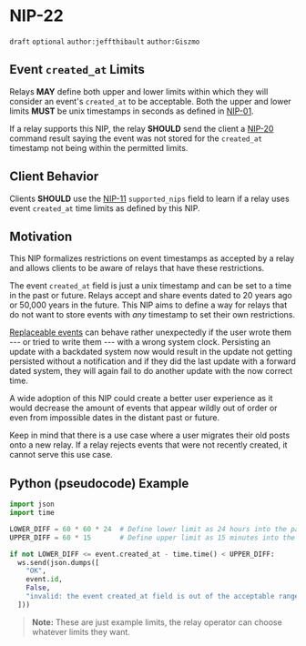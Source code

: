 # NIP-22

`draft` `optional` `author:jeffthibault` `author:Giszmo`

## Event `created_at` Limits

Relays **MAY** define both upper and lower limits within which they will consider an event's `created_at` to be acceptable.
Both the upper and lower limits **MUST** be unix timestamps in seconds as defined in [NIP-01](01.md).

If a relay supports this NIP, the relay **SHOULD** send the client a [NIP-20](20.md) command result saying the event was not stored for the `created_at` timestamp not being within the permitted limits.

## Client Behavior

Clients **SHOULD** use the [NIP-11](11.md) `supported_nips` field to learn if a relay uses event `created_at` time limits as defined by this NIP.

## Motivation

This NIP formalizes restrictions on event timestamps as accepted by a relay and allows clients to be aware of relays that have these restrictions.

The event `created_at` field is just a unix timestamp and can be set to a time in the past or future.
Relays accept and share events dated to 20 years ago or 50,000 years in the future.
This NIP aims to define a way for relays that do not want to store events with _any_ timestamp to set their own restrictions.

[Replaceable events](16.md#replaceable-events) can behave rather unexpectedly if the user wrote them --- or tried to write them --- with a wrong system clock.
Persisting an update with a backdated system now would result in the update not getting persisted without a notification and if they did the last update with a forward dated system, they will again fail to do another update with the now correct time.

A wide adoption of this NIP could create a better user experience as it would decrease the amount of events that appear wildly out of order or even from impossible dates in the distant past or future.

Keep in mind that there is a use case where a user migrates their old posts onto a new relay.
If a relay rejects events that were not recently created, it cannot serve this use case.

## Python (pseudocode) Example

```python
import json
import time

LOWER_DIFF = 60 * 60 * 24  # Define lower limit as 24 hours into the past
UPPER_DIFF = 60 * 15       # Define upper limit as 15 minutes into the future

if not LOWER_DIFF <= event.created_at - time.time() < UPPER_DIFF:
  ws.send(json.dumps([
    "OK",
    event.id,
    False,
    "invalid: the event created_at field is out of the acceptable range (-24h, +15min) for this relay",
  ]))
```

> **Note:** These are just example limits, the relay operator can choose whatever limits they want.
